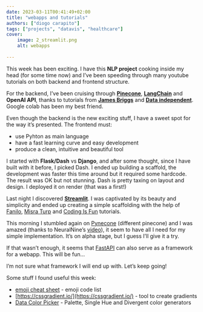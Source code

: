 ```yaml
---
date: 2023-03-11T00:41:49+02:00
title: "webapps and tutorials"
authors: ["diogo carapito"]
tags: ["projects", "datavis", "healthcare"]
cover:
    image: 2_streamlit.png
    alt: webapps
    
---
```


This week has been exciting.
I have this **NLP project** cooking inside my head (for some time now) and I’ve been speeding through many youtube tutorials on both backend and frontend structure.

For the backend, I’ve been cruising through **[Pinecone](https://www.pinecone.io/)**, **[LangChain](https://langchain.readthedocs.io/en/latest/#)** and **OpenAI API**, thanks to tutorials from **[James Briggs](https://www.youtube.com/@jamesbriggs)** and **[Data independent](https://www.youtube.com/@DataIndependent)**.
Google colab has been my best friend.

Even though the backend is the new exciting stuff, I have a sweet spot for the way it’s presented.
The frontend must:
- use Pyhton as main language
- have a fast learning curve and easy development 
- produce a clean, intuitive and beautiful tool

I started with **Flask/Dash** vs **Django**, and after some thought, since I have built with it before, I picked Dash. I ended up building a scaffold, the development was faster this time around but it required some hardcode. The result was OK but not stunning. Dash is pretty taxing on layout and design. I deployed it on render (that was a first!)

Last night I discovered **[Streamlit](https://streamlit.io/)**.
I was captivated by its beauty and simplicity and ended up creating a simple scaffolding with the help of [Fanilo](https://www.youtube.com/@andfanilo), [Misra Turp](https://www.youtube.com/@misraturp) and [Coding Is Fun](https://www.youtube.com/@CodingIsFun) tutorials.

This morning I stumbled again on [Pynecone](https://pynecone.io/) (different pinecone) and I was amazed (thanks to NeuralNine’s [video](https://www.youtube.com/watch?v=ur4fCNMPp0I)), it seem to have all I need for my simple implementation.
It’s on alpha stage, but I guess I’ll give it a try.

If that wasn’t enough, it seems that [FastAPI](https://fastapi.tiangolo.com/) can also serve as a framework for a webapp.
This will be fun…

I’m not sure what framework I will end up with.
Let’s keep going!

Some stuff I found useful this week:

- [emoji cheat sheet](https://www.webfx.com/tools/emoji-cheat-sheet/) - emoji code list
- [https://cssgradient.io/](https://cssgradient.io/) - tool to create gradients
- [Data Color Picker](https://www.learnui.design/tools/data-color-picker.html#palette) - Palette, Single Hue and Divergent color generators

